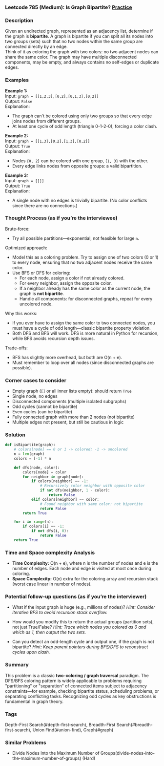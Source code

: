 ### Leetcode 785 (Medium): Is Graph Bipartite? [Practice](https://leetcode.com/problems/is-graph-bipartite)

### Description  
Given an undirected graph, represented as an adjacency list, determine if the graph is **bipartite**. A graph is bipartite if you can split all its nodes into two groups (sets) such that no two nodes within the same group are connected directly by an edge.  
Think of it as coloring the graph with two colors: no two adjacent nodes can share the same color. The graph may have multiple disconnected components, may be empty, and always contains no self-edges or duplicate edges.

### Examples  

**Example 1:**  
Input: `graph = [[1,2,3],[0,2],[0,1,3],[0,2]]`  
Output: `False`  
Explanation:  
- The graph can't be colored using only two groups so that every edge joins nodes from different groups.  
- At least one cycle of odd length (triangle 0-1-2-0), forcing a color clash.

**Example 2:**  
Input: `graph = [[1,3],[0,2],[1,3],[0,2]]`  
Output: `True`  
Explanation:  
- Nodes `{0, 2}` can be colored with one group, `{1, 3}` with the other.  
- Every edge links nodes from opposite groups: a valid bipartition.

**Example 3:**  
Input: `graph = [[]]`  
Output: `True`  
Explanation:  
- A single node with no edges is trivially bipartite. (No color conflicts since there are no connections.)

### Thought Process (as if you’re the interviewee)  
Brute-force:  
- Try all possible partitions—exponential, not feasible for large `n`.

Optimized approach:  
- Model this as a coloring problem. Try to assign one of two colors (0 or 1) to every node, ensuring that no two adjacent nodes receive the same color.
- Use BFS or DFS for coloring:
  - For each node, assign a color if not already colored.
  - For every neighbor, assign the opposite color.
  - If a neighbor already has the same color as the current node, the graph is **not bipartite**.
  - Handle all components: for disconnected graphs, repeat for every uncolored node.

Why this works:  
- If you ever have to assign the same color to two connected nodes, you must have a cycle of odd length—classic bipartite property violation.
- Both DFS and BFS will work. DFS is more natural in Python for recursion, while BFS avoids recursion depth issues.

Trade-offs:  
- BFS has slightly more overhead, but both are O(n + e).
- Must remember to loop over all nodes (since disconnected graphs are possible).

### Corner cases to consider  
- Empty graph (`[]` or all inner lists empty): should return `True`
- Single node, no edges
- Disconnected components (multiple isolated subgraphs)
- Odd cycles (cannot be bipartite)
- Even cycles (can be bipartite)
- Fully connected graph with more than 2 nodes (not bipartite)
- Multiple edges not present, but still be cautious in logic

### Solution

```python
def isBipartite(graph):
    # colors[node] == 0 or 1 -> colored; -1 -> uncolored
    n = len(graph)
    colors = [-1] * n
    
    def dfs(node, color):
        colors[node] = color
        for neighbor in graph[node]:
            if colors[neighbor] == -1:
                # Recursively color neighbor with opposite color
                if not dfs(neighbor, 1 - color):
                    return False
            elif colors[neighbor] == color:
                # Found neighbor with same color: not bipartite
                return False
        return True

    for i in range(n):
        if colors[i] == -1:
            if not dfs(i, 0):
                return False
    return True
```

### Time and Space complexity Analysis  

- **Time Complexity:** O(n + e), where n is the number of nodes and e is the number of edges. Each node and edge is visited at most once during coloring.
- **Space Complexity:** O(n) extra for the coloring array and recursion stack (worst case linear in number of nodes).

### Potential follow-up questions (as if you’re the interviewer)  

- What if the input graph is huge (e.g., millions of nodes)?
  *Hint: Consider iterative BFS to avoid recursion stack overflow.*

- How would you modify this to return the actual groups (partition sets), not just True/False?
  *Hint: Trace which nodes you colored as 0 and which as 1, then output the two sets.*

- Can you detect an odd-length cycle and output one, if the graph is not bipartite?
  *Hint: Keep parent pointers during BFS/DFS to reconstruct cycles upon clash.*

### Summary
This problem is a classic **two-coloring / graph traversal** paradigm. The DFS/BFS coloring pattern is widely applicable to problems requiring "partitioning" or "separation" of connected items subject to adjacency constraints—for example, checking bipartite status, scheduling problems, or separating conflicting tasks. Recognizing odd cycles as key obstructions is fundamental in graph theory.

### Tags
Depth-First Search(#depth-first-search), Breadth-First Search(#breadth-first-search), Union Find(#union-find), Graph(#graph)

### Similar Problems
- Divide Nodes Into the Maximum Number of Groups(divide-nodes-into-the-maximum-number-of-groups) (Hard)